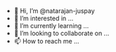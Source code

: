 - 👋 Hi, I’m @natarajan-juspay
- 👀 I’m interested in ...
- 🌱 I’m currently learning ...
- 💞️ I’m looking to collaborate on ...
- 📫 How to reach me ...

<!---
natarajan-juspay/natarajan-juspay is a ✨ special ✨ repository because its `README.md` (this file) appears on your GitHub profile.
You can click the Preview link to take a look at your changes.
--->
